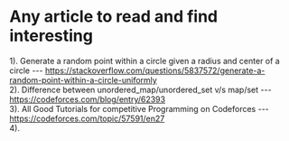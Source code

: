 # Any article to read and find interesting

1). Generate a random point within a circle given a radius and center of a circle --- https://stackoverflow.com/questions/5837572/generate-a-random-point-within-a-circle-uniformly  
2). Difference between unordered_map/unordered_set v/s map/set --- https://codeforces.com/blog/entry/62393  
3). All Good Tutorials for competitive Programming on Codeforces --- https://codeforces.com/topic/57591/en27  
4). 

